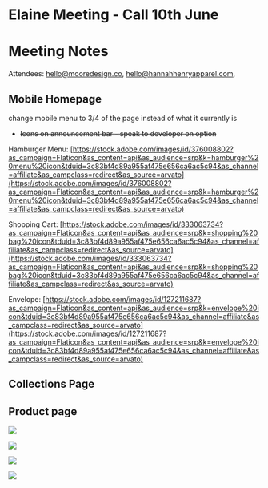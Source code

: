 
# Elaine Meeting - Call 10th June 

# Meeting Notes
Attendees: hello@mooredesign.co, hello@hannahhenryapparel.com,


## Mobile Homepage
change mobile menu to 3/4 of the page instead of what it currently is

-   ~~Icons on announcement bar - speak to developer on option~~

Hamburger Menu: [https://stock.adobe.com/images/id/376008802?as_campaign=Flaticon&as_content=api&as_audience=srp&k=hamburger%20menu%20icon&tduid=3c83bf4d89a955af475e656ca6ac5c94&as_channel=affiliate&as_campclass=redirect&as_source=arvato](https://stock.adobe.com/images/id/376008802?as_campaign=Flaticon&as_content=api&as_audience=srp&k=hamburger%20menu%20icon&tduid=3c83bf4d89a955af475e656ca6ac5c94&as_channel=affiliate&as_campclass=redirect&as_source=arvato)

Shopping Cart: [https://stock.adobe.com/images/id/333063734?as_campaign=Flaticon&as_content=api&as_audience=srp&k=shopping%20bag%20icon&tduid=3c83bf4d89a955af475e656ca6ac5c94&as_channel=affiliate&as_campclass=redirect&as_source=arvato](https://stock.adobe.com/images/id/333063734?as_campaign=Flaticon&as_content=api&as_audience=srp&k=shopping%20bag%20icon&tduid=3c83bf4d89a955af475e656ca6ac5c94&as_channel=affiliate&as_campclass=redirect&as_source=arvato)

Envelope: [https://stock.adobe.com/images/id/127211687?as_campaign=Flaticon&as_content=api&as_audience=srp&k=envelope%20icon&tduid=3c83bf4d89a955af475e656ca6ac5c94&as_channel=affiliate&as_campclass=redirect&as_source=arvato](https://stock.adobe.com/images/id/127211687?as_campaign=Flaticon&as_content=api&as_audience=srp&k=envelope%20icon&tduid=3c83bf4d89a955af475e656ca6ac5c94&as_channel=affiliate&as_campclass=redirect&as_source=arvato)


## Collections Page

## Product page
![](https://images.amplenote.com/f769ef36-e897-11ec-b725-d69f41f94c84/07607975-9776-44e0-a5ec-ca8e54a4430f.jpg)

![](https://images.amplenote.com/f769ef36-e897-11ec-b725-d69f41f94c84/1fbbb547-cb39-4a20-8b04-dedc40251cc6.jpg)

![](https://images.amplenote.com/f769ef36-e897-11ec-b725-d69f41f94c84/70428a38-96d9-4411-9ae3-36677c2b8778.jpg)

![](https://images.amplenote.com/f769ef36-e897-11ec-b725-d69f41f94c84/a659ae51-6562-4695-ac44-1473ce851cde.jpg)